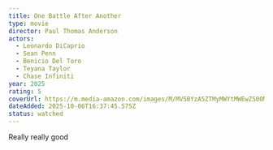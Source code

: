 ```yaml
---
title: One Battle After Another
type: movie
director: Paul Thomas Anderson
actors:
  - Leonardo DiCaprio
  - Sean Penn
  - Benicio Del Toro
  - Teyana Taylor
  - Chase Infiniti
year: 2025
rating: 5
coverUrl: https://m.media-amazon.com/images/M/MV5BYzA5ZTMyMWYtMWEwZS00MTU4LTgwMjktYTE5OTU1YzFjMGRiXkEyXkFqcGc@._V1_SX300.jpg
dateAdded: 2025-10-06T16:37:45.575Z
status: watched
---
```


Really really good